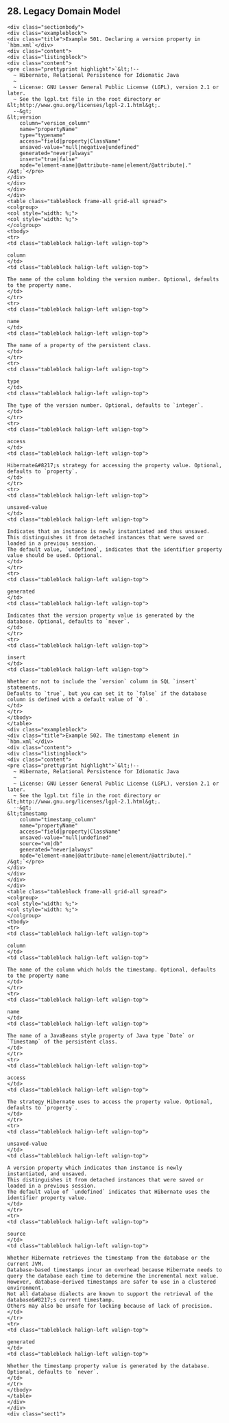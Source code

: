  ## 28. Legacy Domain Model

    <div class="sectionbody">
    <div class="exampleblock">
    <div class="title">Example 501. Declaring a version property in `hbm.xml`</div>
    <div class="content">
    <div class="listingblock">
    <div class="content">
    <pre class="prettyprint highlight">`&lt;!--
      ~ Hibernate, Relational Persistence for Idiomatic Java
      ~
      ~ License: GNU Lesser General Public License (LGPL), version 2.1 or later.
      ~ See the lgpl.txt file in the root directory or &lt;http://www.gnu.org/licenses/lgpl-2.1.html&gt;.
      --&gt;
    &lt;version
        column="version_column"
        name="propertyName"
        type="typename"
        access="field|property|ClassName"
        unsaved-value="null|negative|undefined"
        generated="never|always"
        insert="true|false"
        node="element-name|@attribute-name|element/@attribute|."
    /&gt;`</pre>
    </div>
    </div>
    </div>
    </div>
    <table class="tableblock frame-all grid-all spread">
    <colgroup>
    <col style="width: %;">
    <col style="width: %;">
    </colgroup>
    <tbody>
    <tr>
    <td class="tableblock halign-left valign-top">

    column
    </td>
    <td class="tableblock halign-left valign-top">

    The name of the column holding the version number. Optional, defaults to the property name.
    </td>
    </tr>
    <tr>
    <td class="tableblock halign-left valign-top">

    name
    </td>
    <td class="tableblock halign-left valign-top">

    The name of a property of the persistent class.
    </td>
    </tr>
    <tr>
    <td class="tableblock halign-left valign-top">

    type
    </td>
    <td class="tableblock halign-left valign-top">

    The type of the version number. Optional, defaults to `integer`.
    </td>
    </tr>
    <tr>
    <td class="tableblock halign-left valign-top">

    access
    </td>
    <td class="tableblock halign-left valign-top">

    Hibernate&#8217;s strategy for accessing the property value. Optional, defaults to `property`.
    </td>
    </tr>
    <tr>
    <td class="tableblock halign-left valign-top">

    unsaved-value
    </td>
    <td class="tableblock halign-left valign-top">

    Indicates that an instance is newly instantiated and thus unsaved.
    This distinguishes it from detached instances that were saved or loaded in a previous session.
    The default value, `undefined`, indicates that the identifier property value should be used. Optional.
    </td>
    </tr>
    <tr>
    <td class="tableblock halign-left valign-top">

    generated
    </td>
    <td class="tableblock halign-left valign-top">

    Indicates that the version property value is generated by the database. Optional, defaults to `never`.
    </td>
    </tr>
    <tr>
    <td class="tableblock halign-left valign-top">

    insert
    </td>
    <td class="tableblock halign-left valign-top">

    Whether or not to include the `version` column in SQL `insert` statements.
    Defaults to `true`, but you can set it to `false` if the database column is defined with a default value of `0`.
    </td>
    </tr>
    </tbody>
    </table>
    <div class="exampleblock">
    <div class="title">Example 502. The timestamp element in `hbm.xml`</div>
    <div class="content">
    <div class="listingblock">
    <div class="content">
    <pre class="prettyprint highlight">`&lt;!--
      ~ Hibernate, Relational Persistence for Idiomatic Java
      ~
      ~ License: GNU Lesser General Public License (LGPL), version 2.1 or later.
      ~ See the lgpl.txt file in the root directory or &lt;http://www.gnu.org/licenses/lgpl-2.1.html&gt;.
      --&gt;
    &lt;timestamp
        column="timestamp_column"
        name="propertyName"
        access="field|property|ClassName"
        unsaved-value="null|undefined"
        source="vm|db"
        generated="never|always"
        node="element-name|@attribute-name|element/@attribute|."
    /&gt;`</pre>
    </div>
    </div>
    </div>
    </div>
    <table class="tableblock frame-all grid-all spread">
    <colgroup>
    <col style="width: %;">
    <col style="width: %;">
    </colgroup>
    <tbody>
    <tr>
    <td class="tableblock halign-left valign-top">

    column
    </td>
    <td class="tableblock halign-left valign-top">

    The name of the column which holds the timestamp. Optional, defaults to the property name
    </td>
    </tr>
    <tr>
    <td class="tableblock halign-left valign-top">

    name
    </td>
    <td class="tableblock halign-left valign-top">

    The name of a JavaBeans style property of Java type `Date` or `Timestamp` of the persistent class.
    </td>
    </tr>
    <tr>
    <td class="tableblock halign-left valign-top">

    access
    </td>
    <td class="tableblock halign-left valign-top">

    The strategy Hibernate uses to access the property value. Optional, defaults to `property`.
    </td>
    </tr>
    <tr>
    <td class="tableblock halign-left valign-top">

    unsaved-value
    </td>
    <td class="tableblock halign-left valign-top">

    A version property which indicates than instance is newly instantiated, and unsaved.
    This distinguishes it from detached instances that were saved or loaded in a previous session.
    The default value of `undefined` indicates that Hibernate uses the identifier property value.
    </td>
    </tr>
    <tr>
    <td class="tableblock halign-left valign-top">

    source
    </td>
    <td class="tableblock halign-left valign-top">

    Whether Hibernate retrieves the timestamp from the database or the current JVM.
    Database-based timestamps incur an overhead because Hibernate needs to query the database each time to determine the incremental next value.
    However, database-derived timestamps are safer to use in a clustered environment.
    Not all database dialects are known to support the retrieval of the database&#8217;s current timestamp.
    Others may also be unsafe for locking because of lack of precision.
    </td>
    </tr>
    <tr>
    <td class="tableblock halign-left valign-top">

    generated
    </td>
    <td class="tableblock halign-left valign-top">

    Whether the timestamp property value is generated by the database. Optional, defaults to `never`.
    </td>
    </tr>
    </tbody>
    </table>
    </div>
    </div>
    <div class="sect1">
